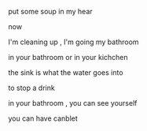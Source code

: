 put some soup in my hear

now

I'm cleaning up , I'm going my bathroom

in your bathroom or in your kichchen

the sink is what the water goes into

to stop a drink

in your bathroom , you can see yourself

you can have canblet

